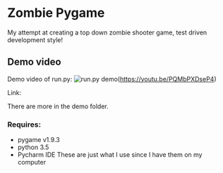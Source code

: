 # Zombie Pygame
My attempt at creating a top down zombie shooter game, test driven development style!

## Demo video
Demo video of run.py:
![run.py demo](http://i3.ytimg.com/vi/PQMbPXDseP4/maxresdefault.jpg)(https://youtu.be/PQMbPXDseP4)

Link: 

There are more in the demo folder.

### Requires:
* pygame v1.9.3
* python 3.5
* Pycharm IDE
These are just what I use since I have them on my computer